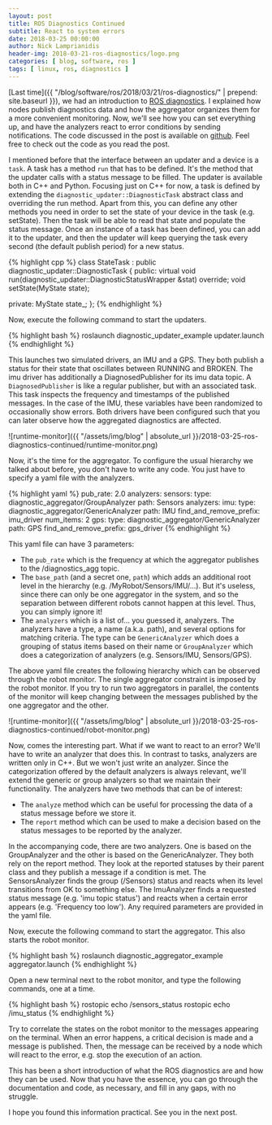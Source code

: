 ```yaml
---
layout: post
title: ROS Diagnostics Continued
subtitle: React to system errors
date: 2018-03-25 00:00:00
author: Nick Lamprianidis
header-img: 2018-03-21-ros-diagnostics/logo.png
categories: [ blog, software, ros ]
tags: [ linux, ros, diagnostics ]
---
```


[Last time]({{ "/blog/software/ros/2018/03/21/ros-diagnostics/" | prepend: site.baseurl }}), we had an introduction to [ROS diagnostics](http://wiki.ros.org/diagnostics). I explained how nodes publish diagnostics data and how the aggregator organizes them for a more convenient monitoring. Now, we'll see how you can set everything up, and have the analyzers react to error conditions by sending notifications. The code discussed in the post is available on [github](https://github.com/nlamprian/ros_diagnostics_example). Feel free to check out the code as you read the post.

I mentioned before that the interface between an updater and a device is a `task`. A task has a method `run` that has to be defined. It's the method that the updater calls with a status message to be filled. The updater is available both in C++ and Python. Focusing just on C++ for now, a task is defined by extending the `diagnostic_updater::DiagnosticTask` abstract class and overriding the run method. Apart from this, you can define any other methods you need in order to set the state of your device in the task (e.g. setState). Then the task will be able to read that state and populate the status message. Once an instance of a task has been defined, you can add it to the updater, and then the updater will keep querying the task every second (the default publish period) for a new status.

{% highlight cpp %}
class StateTask : public diagnostic_updater::DiagnosticTask {
 public:
  virtual void run(diagnostic_updater::DiagnosticStatusWrapper &stat) override;
  void setState(MyState state);

 private:
  MyState state_;
};
{% endhighlight %}

Now, execute the following command to start the updaters. 

{% highlight bash %}
roslaunch diagnostic_updater_example updater.launch
{% endhighlight %}

This launches two simulated drivers, an IMU and a GPS. They both publish a status for their state that oscillates between RUNNING and BROKEN. The imu driver has additionally a DiagnosedPublisher for its imu data topic. A `DiagnosedPublisher` is like a regular publisher, but with an associated task. This task inspects the frequency and timestamps of the published messages. In the case of the IMU, these variables have been randomized to occasionally show errors. Both drivers have been configured such that you can later observe how the aggregated diagnostics are affected. 

![runtime-monitor]({{ "/assets/img/blog" | absolute_url }}/2018-03-25-ros-diagnostics-continued/runtime-monitor.png)

Now, it's the time for the aggregator. To configure the usual hierarchy we talked about before, you don't have to write any code. You just have to specify a yaml file with the analyzers.

{% highlight yaml %}
pub_rate: 2.0
analyzers:
  sensors:
    type: diagnostic_aggregator/GroupAnalyzer
    path: Sensors
    analyzers:
      imu:
        type: diagnostic_aggregator/GenericAnalyzer
        path: IMU
        find_and_remove_prefix: imu_driver
        num_items: 2
      gps:
        type: diagnostic_aggregator/GenericAnalyzer
        path: GPS
        find_and_remove_prefix: gps_driver
{% endhighlight %}

This yaml file can have 3 parameters:
 * The `pub_rate` which is the frequency at which the aggregator publishes to the /diagnostics_agg topic.
 * The `base_path` (and a secret one, `path`) which adds an additional root level in the hierarchy (e.g. /MyRobot/Sensors/IMU/...). But it's useless, since there can only be one aggregator in the system, and so the separation between different robots cannot happen at this level. Thus, you can simply ignore it!
 * The `analyzers` which is a list of... you guessed it, analyzers. The analyzers have a type, a name (a.k.a. path), and several options for matching criteria. The type can be `GenericAnalyzer` which does a grouping of status items based on their name or `GroupAnalyzer` which does a categorization of analyzers (e.g. Sensors/IMU, Sensors/GPS).

The above yaml file creates the following hierarchy which can be observed through the robot monitor. The single aggregator constraint is imposed by the robot monitor. If you try to run two aggregators in parallel, the contents of the monitor will keep changing between the messages published by the one aggregator and the other.

![runtime-monitor]({{ "/assets/img/blog" | absolute_url }}/2018-03-25-ros-diagnostics-continued/robot-monitor.png)

Now, comes the interesting part. What if we want to react to an error? We'll have to write an analyzer that does this. In contrast to tasks, analyzers are written only in C++. But we won't just write an analyzer. Since the categorization offered by the default analyzers is always relevant, we'll extend the generic or group analyzers so that we maintain their functionality. The analyzers have two methods that can be of interest:
 * The `analyze` method which can be useful for processing the data of a status message before we store it.
 * The `report` method which can be used to make a decision based on the status messages to be reported by the analyzer.

In the accompanying code, there are two analyzers. One is based on the GroupAnalyzer and the other is based on the GenericAnalyzer. They both rely on the report method. They look at the reported statuses by their parent class and they publish a message if a condition is met. The SensorsAnalyzer finds the group (/Sensors) status and reacts when its level transitions from OK to something else. The ImuAnalyzer finds a requested status message (e.g. 'imu topic status') and reacts when a certain error appears (e.g. 'Frequency too low'). Any required parameters are provided in the yaml file.

Now, execute the following command to start the aggregator. This also starts the robot monitor.

{% highlight bash %}
roslaunch diagnostic_aggregator_example aggregator.launch
{% endhighlight %}

Open a new terminal next to the robot monitor, and type the following commands, one at a time.

{% highlight bash %}
rostopic echo /sensors_status
rostopic echo /imu_status
{% endhighlight %}

Try to correlate the states on the robot monitor to the messages appearing on the terminal. When an error happens, a critical decision is made and a message is published. Then, the message can be received by a node which will react to the error, e.g. stop the execution of an action.

This has been a short introduction of what the ROS diagnostics are and how they can be used. Now that you have the essence, you can go through the documentation and code, as necessary, and fill in any gaps, with no struggle.

I hope you found this information practical. See you in the next post.
